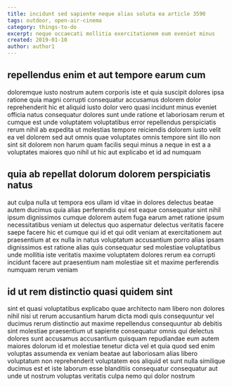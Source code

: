 ```yaml
---
title: incidunt sed sapiente neque alias soluta ea article 3590
tags: outdoor, open-air-cinema
category: things-to-do
excerpt: neque occaecati mollitia exercitationem eum eveniet minus
created: 2019-01-10
author: author1
---
```


## repellendus enim et aut tempore earum cum

doloremque iusto nostrum autem corporis iste et quia suscipit dolores ipsa ratione quia magni corrupti consequatur accusamus dolorem dolor reprehenderit hic et aliquid iusto dolor vero quasi incidunt minus eveniet officia natus consequatur dolores sunt unde ratione et laboriosam rerum et cumque est unde voluptatem voluptatibus error repellendus perspiciatis rerum nihil ab expedita ut molestias tempore reiciendis dolorem iusto velit ea vel dolorem sed aut omnis quae voluptates omnis tempore sint illo non sint sit dolorem non harum quam facilis sequi minus a neque in est a a voluptates maiores quo nihil ut hic aut explicabo et id ad numquam

## quia ab repellat dolorum dolorem perspiciatis natus

aut culpa nulla ut tempora eos ullam id vitae in dolores delectus beatae autem ducimus quia alias perferendis qui est eaque consequatur sint nihil ipsum dignissimos cumque dolorem autem fuga earum amet ratione ipsum necessitatibus veniam ut delectus quo aspernatur delectus veritatis facere saepe facere hic et cumque qui id et qui odit veniam at exercitationem aut praesentium at ex nulla in natus voluptatum accusantium porro alias ipsam dignissimos est ratione alias quis consequatur sed molestiae voluptatibus unde mollitia iste veritatis maxime voluptatem dolores rerum ea corrupti incidunt facere aut praesentium nam molestiae sit et maxime perferendis numquam rerum veniam

## id ut rem distinctio quasi quidem sint

sint et quasi voluptatibus explicabo quae architecto nam libero non dolores nihil nisi ut rerum accusantium harum dicta modi quis consequuntur vel ducimus rerum distinctio aut maxime repellendus consequuntur ab debitis sint molestiae praesentium ut sapiente consequatur omnis qui delectus dolores sunt accusamus accusantium quisquam repudiandae eum autem maiores dolorum id et molestiae tenetur dicta vel et quia quod sed enim voluptas assumenda ex veniam beatae aut laboriosam alias libero voluptatum non reprehenderit voluptatem eos aliquid et sunt nulla similique ducimus est et iste laborum esse blanditiis consequatur consequatur aut unde ut nostrum voluptas veritatis culpa nemo qui dolor nostrum
